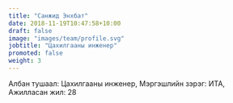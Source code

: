 ```yaml
---
title: "Санжид Энхбат"
date: 2018-11-19T10:47:58+10:00
draft: false
image: "images/team/profile.svg"
jobtitle: "Цахилгааны инженер"
promoted: false
weight: 3
---
```


Албан тушаал: Цахилгааны инженер, Мэргэшлийн зэрэг: ИТА, Ажилласан жил: 28

